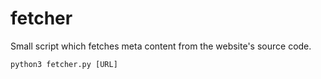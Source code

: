 # fetcher
Small script which fetches meta content from the website's source code.
```
python3 fetcher.py [URL]
```

